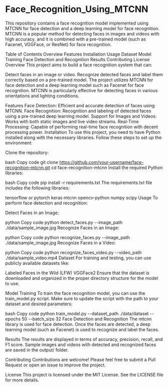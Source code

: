 # Face_Recognition_Using_MTCNN
This repository contains a face recognition model implemented using MTCNN for face detection and a deep learning model for face recognition. MTCNN is a popular method for detecting faces in images and videos with high accuracy, and it is combined with a pre-trained model (such as Facenet, VGGFace, or ResNet) for face recognition.

Table of Contents
Overview
Features
Installation
Usage
Dataset
Model Training
Face Detection and Recognition
Results
Contributing
License
Overview
This project aims to build a face recognition system that can:

Detect faces in an image or video.
Recognize detected faces and label them correctly based on a pre-trained model.
The project utilizes MTCNN for face detection and a deep learning model such as Facenet for face recognition. MTCNN is particularly effective for detecting faces in various orientations and lighting conditions.

Features
Face Detection: Efficient and accurate detection of faces using MTCNN.
Face Recognition: Recognition and labeling of detected faces using a pre-trained deep learning model.
Support for Images and Videos: Works with both static images and live video streams.
Real-Time Processing: Capable of performing real-time face recognition with decent processing power.
Installation
To use this project, you need to have Python installed along with the necessary libraries. Follow these steps to set up the environment:

Clone the repository:

bash
Copy code
git clone https://github.com/your-username/face-recognition-mtcnn.git
cd face-recognition-mtcnn
Install the required Python libraries:

bash
Copy code
pip install -r requirements.txt
The requirements.txt file includes the following libraries:

tensorflow or pytorch
keras
mtcnn
opencv-python
numpy
scipy
Usage
To perform face detection and recognition:

Detect Faces in an Image:

python
Copy code
python detect_faces.py --image_path ./data/sample_image.jpg
Recognize Faces in an Image:

python
Copy code
python recognize_faces.py --image_path ./data/sample_image.jpg
Recognize Faces in a Video:

python
Copy code
python recognize_faces_video.py --video_path ./data/sample_video.mp4
Dataset
For training and testing, you can use publicly available datasets like:

Labeled Faces in the Wild (LFW)
VGGFace2
Ensure that the dataset is downloaded and organized in the proper directory structure for the model to use.

Model Training
To train the face recognition model, you can use the train_model.py script. Make sure to update the script with the path to your dataset and desired parameters:

bash
Copy code
python train_model.py --dataset_path ./data/dataset --epochs 50 --batch_size 32
Face Detection and Recognition
The mtcnn library is used for face detection. Once the faces are detected, a deep learning model (such as Facenet) is used to recognize and label the faces.

Results
The results are displayed in terms of accuracy, precision, recall, and F1 score. Sample images and videos with detected and recognized faces are saved in the output/ folder.

Contributing
Contributions are welcome! Please feel free to submit a Pull Request or open an issue to improve the project.

License
This project is licensed under the MIT License. See the LICENSE file for more details.

